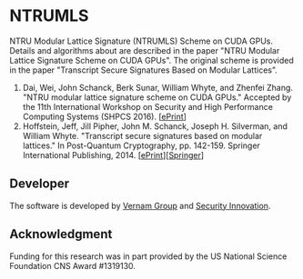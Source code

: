 # NTRUMLS
NTRU Modular Lattice Signature (NTRUMLS) Scheme on CUDA GPUs. Details and algorithms about are described in the paper "NTRU Modular Lattice Signature Scheme on CUDA GPUs". The original scheme is provided in the paper "Transcript Secure Signatures Based on Modular Lattices".
1. Dai, Wei, John Schanck, Berk Sunar, William Whyte, and Zhenfei Zhang. "NTRU modular lattice signature scheme on CUDA GPUs." Accepted by the 11th International Workshop on Security and High Performance Computing Systems (SHPCS 2016). \[[ePrint]()\]
1. Hoffstein, Jeff, Jill Pipher, John M. Schanck, Joseph H. Silverman, and William Whyte. "Transcript secure signatures based on modular lattices." In Post-Quantum Cryptography, pp. 142-159. Springer International Publishing, 2014. \[[ePrint](http://eprint.iacr.org/2014/457)\]\[[Springer](http://link.springer.com/chapter/10.1007/978-3-319-11659-4_9)\]
## Developer
The software is developed by [Vernam Group](http://v.wpi.edu/) and [Security Innovation](https://www.securityinnovation.com/).
## Acknowledgment
Funding for this research was in part provided by the US National Science Foundation CNS Award #1319130.
